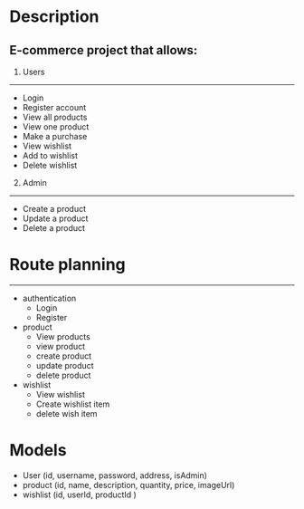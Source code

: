 # Description
E-commerce project that allows:
-------
1. Users
------
- Login
- Register account
- View all products 
- View one product
- Make a purchase
- View wishlist
- Add to wishlist
- Delete wishlist

2. Admin
-----------
- Create a product
- Update a product
- Delete a product


# Route planning
--------------
- authentication
    - Login
    - Register
- product
    - View products
    - view product
    - create product
    - update product
    - delete product
- wishlist
    - View wishlist
    - Create wishlist item
    - delete wish item

# Models
- User (id, username, password, address, isAdmin)
- product (id, name, description, quantity, price, imageUrl)
- wishlist (id, userId, productId )
